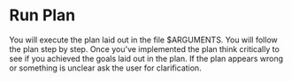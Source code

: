 # Run Plan

You will execute the plan laid out in the file $ARGUMENTS. You will follow the plan
step by step. Once you've implemented the plan think critically to see if you achieved the goals laid out in the plan. If the plan appears wrong or something 
is unclear ask the user for clarification.
